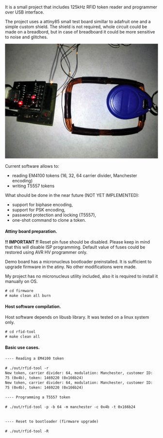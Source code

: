 It is a small project that includes 125kHz RFID token reader and programmer over USB interface.

The project uses a attiny85 small test board simillar to adafruit one and a simple custom shield. The shield is not required, whole circuit could be made on a breadbord, but in case of breadboard it could be more sensitive to noise and glitches.

![Alt text](doc/rfid-reader.jpg)

Current software allows to:
- reading EM4100 tokens (16, 32, 64 carrier divider, Manchester encoding)
- writing T5557 tokens

What should be done in the near future (NOT YET IMPLEMENTED):
- support for biphase encoding,
- support for PSK encoding,
- password protection and locking (T5557),
- one-shot command to clone a token.

#### Attiny board preparation.

**!! IMPORTANT !!** Reset pin fuse should be disabled. Please keep in mind that this will disable ISP programming. Default value of fuses could be restored using AVR HV programmer only.

Demo board has a micronucleus bootloader preinstalled. It is sufficient to upgrade firmware in the atiny. No other modifications were made.

My project has no micronucleus utility included, also it is required to install it manually on OS.

```console
# cd firmware
# make clean all burn
```

#### Host software compilation.

Host software depends on libusb library. It was tested on a linux system only.

```console
# cd rfid-tool
# make clean all
```

#### Basic use cases.

```console
---- Reading a EM4100 token

# ./out/rfid-tool -r
New token, carrier divider: 64, modulation: Manchester, customer ID: 75 (0x4b), token: 1469220 (0x166b24)
New token, carrier divider: 64, modulation: Manchester, customer ID: 75 (0x4b), token: 1469220 (0x166b24)

---- Programming a T5557 token

# ./out/rfid-tool -p -b 64 -m manchester -c 0x4b -t 0x166b24


---- Reset to bootloader (firmware upgrade)

# ./out/rfid-tool -R
```
